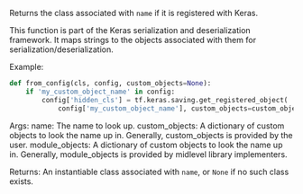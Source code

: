 Returns the class associated with `name` if it is registered with Keras.

This function is part of the Keras serialization and deserialization
framework. It maps strings to the objects associated with them for
serialization/deserialization.

Example:

```python
def from_config(cls, config, custom_objects=None):
    if 'my_custom_object_name' in config:
        config['hidden_cls'] = tf.keras.saving.get_registered_object(
            config['my_custom_object_name'], custom_objects=custom_objects)
```

Args:
    name: The name to look up.
    custom_objects: A dictionary of custom objects to look the name up in.
        Generally, custom_objects is provided by the user.
    module_objects: A dictionary of custom objects to look the name up in.
        Generally, module_objects is provided by midlevel library
        implementers.

Returns:
    An instantiable class associated with `name`, or `None` if no such class
        exists.
